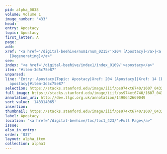 ```yaml
---
pid: alpha_0038
volume: Volume 1
image_number: '433'
head:
entry: Apostacy
topic: Apostacy
first_letter: A
page:
add:
xref: "<a href='/digital-beehive/num1/num_0215/'>204 [Apostacy]</a>|<a href='/digital-beehive/num1/num_0014/'>14
  [Degenerating]</a>"
see:
index: "<a href='/digital-beehive/index1/index_0169/'>apostacy</a>"
item: "#item-3d5c75e87"
unparsed:
line: 'Entry: Apostacy|Topic: Apostacy|Xref: 204 [Apostacy]|Xref: 14 [Degenerating]|Index:
  apostacy|#item-3d5c75e87'
selection: https://stacks.stanford.edu/image/iiif/ps974xt6740/1607_0432/377,4065,3093,686/full/0/default.jpg
full_image: https://stacks.stanford.edu/image/iiif/ps974xt6740/1607_0432/full/full/0/default.jpg
annotation_uri: http://dev.llgc.org.uk/annotation/1490642669049
sort_value: '143314065'
insertion:
thumbnail: https://stacks.stanford.edu/image/iiif/ps974xt6740/1607_0432/377,4065,600,180/250,/0/default.jpg
label: Apostacy
location: "<a href='/digital-beehive/toc/toc1_423/'>Full Page</a>"
issue:
also_in_entry:
order: '037'
layout: alpha_item
collection: alpha1
---
```

